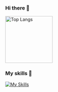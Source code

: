 ### Hi there 👋

<p align="left"> 
  <img alt="Top Langs" height="150px" src="https://github-readme-stats.vercel.app/api/top-langs/?username=yeh-john&show_icons=true&theme=dark" />
  <!--
  <img alt="github stats" height="150px" src="https://github-readme-stats.vercel.app/api?username=yeh-john&theme=dark&show_icons=ture" />
  -->
</p>

### My skills 🌱
[![My Skills](https://skillicons.dev/icons?i=html,css,js,nodejs,react,py,php,powershell,bash,selenium,webpack,mysql,ipfs,vscode,git,github,linux,heroku,nginx,wordpress,raspberrypi&theme=dark)](https://skillicons.dev)

<!--
yeh-john is a ✨ _special_ ✨ repository because its `README.md` (this file) appears on your GitHub profile.

Here are some ideas to get you started:

- 🔭 I’m currently working on ...
- 🌱 I’m currently learning ...
- 👯 I’m looking to collaborate on ...
- 🤔 I’m looking for help with ...
- 💬 Ask me about ...
- 📫 How to reach me: ...
- 😄 Pronouns: ...
- ⚡ Fun fact: ...
-->

